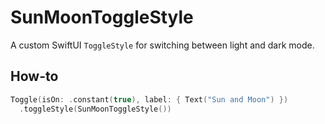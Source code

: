 # SunMoonToggleStyle

A custom SwiftUI `ToggleStyle` for switching between light and dark mode.

## How-to

```swift
Toggle(isOn: .constant(true), label: { Text("Sun and Moon") })
  .toggleStyle(SunMoonToggleStyle())
```
